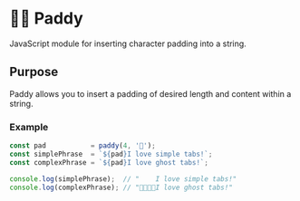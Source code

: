 # 🌾🌾 Paddy
JavaScript module for inserting character padding into a string.

## Purpose

Paddy allows you to insert a padding of desired length and content within a string.

### Example

```js
const pad           = paddy(4, '👻');
const simplePhrase  = `${pad}I love simple tabs!`;
const complexPhrase = `${pad}I love ghost tabs!`;

console.log(simplePhrase);  // "    I love simple tabs!"
console.log(complexPhrase); // "👻👻👻👻I love ghost tabs!"
```
